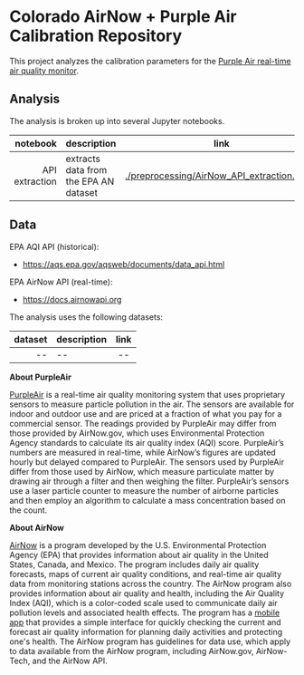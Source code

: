 # Colorado AirNow + Purple Air Calibration Repository

This project analyzes the calibration parameters for the [Purple Air real-time air quality monitor](https://www2.purpleair.com/).

## Analysis

The analysis is broken up into several Jupyter notebooks.

| notebook | description | link |
|---------:|:------------|:----:|
| API extraction | extracts data from the EPA AN dataset | [./preprocessing/AirNow_API_extraction.ipynb](./preprocessing/AirNow_API_extraction.ipynb) |

## Data

EPA AQI API (historical):
* https://aqs.epa.gov/aqsweb/documents/data_api.html

EPA AirNow API (real-time):
* https://docs.airnowapi.org


The analysis uses the following datasets:

| dataset | description | link |
|---------:|:------------|:----:|
| -- | -- | -- |


**About PurpleAir**

[PurpleAir](https://www2.purpleair.com) is a real-time air quality monitoring system that uses proprietary sensors to measure particle pollution in the air. The sensors are available for indoor and outdoor use and are priced at a fraction of what you pay for a commercial sensor. The readings provided by PurpleAir may differ from those provided by AirNow.gov, which uses Environmental Protection Agency standards to calculate its air quality index (AQI) score. PurpleAir’s numbers are measured in real-time, while AirNow’s figures are updated hourly but delayed compared to PurpleAir. The sensors used by PurpleAir differ from those used by AirNow, which measure particulate matter by drawing air through a filter and then weighing the filter. PurpleAir’s sensors use a laser particle counter to measure the number of airborne particles and then employ an algorithm to calculate a mass concentration based on the count. 

**About AirNow**

[AirNow](https://gispub.epa.gov/airnow/) is a program developed by the U.S. Environmental Protection Agency (EPA) that provides information about air quality in the United States, Canada, and Mexico. The program includes daily air quality forecasts, maps of current air quality conditions, and real-time air quality data from monitoring stations across the country. The AirNow program also provides information about air quality and health, including the Air Quality Index (AQI), which is a color-coded scale used to communicate daily air pollution levels and associated health effects. The program has a [mobile app](https://apps.apple.com/us/app/epa-airnow/id467653238) that provides a simple interface for quickly checking the current and forecast air quality information for planning daily activities and protecting one's health. The AirNow program has guidelines for data use, which apply to data available from the AirNow program, including AirNow.gov, AirNow-Tech, and the AirNow API. 
